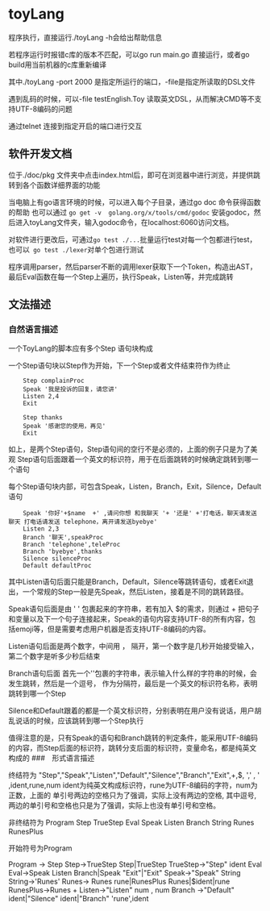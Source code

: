 # toyLang

程序执行，直接运行./toyLang -h会给出帮助信息

若程序运行时报错c库的版本不匹配，可以go run main.go 直接运行，或者go build用当前机器的c库重新编译

其中./toyLang -port 2000 是指定所运行的端口，-file是指定所读取的DSL文件

遇到乱码的时候，可以-file testEnglish.Toy 读取英文DSL，从而解决CMD等不支持UTF-8编码的问题

通过telnet 连接到指定开启的端口进行交互

## 软件开发文档
位于./doc/pkg 文件夹中点击index.html后，即可在浏览器中进行浏览，并提供跳转到各个函数详细界面的功能


当电脑上有go语言环境的时候，可以进入每个子目录，通过go doc 命令获得函数的帮助
也可以通过  `go get -v  golang.org/x/tools/cmd/godoc` 安装godoc，然后进入toyLang文件夹，输入godoc命令，在localhost:6060访问文档。

对软件进行更改后，可通过`go test ./...`批量运行test对每一个包都进行test，也可以` go test ./lexer`对单个包进行测试

程序调用parser，然后parser不断的调用lexer获取下一个Token，构造出AST，最后Eval函数在每一个Step上遍历，执行Speak，Listen等，并完成跳转
## 文法描述
### 自然语言描述
一个ToyLang的脚本应有多个Step 语句块构成

一个Step语句块以Step作为开始，下一个Step或者文件结束符作为终止
```
	Step complainProc
	Speak '我是投诉的回复，请您讲'
	Listen 2,4
	Exit

	Step thanks
	Speak '感谢您的使用，再见'
	Exit
```
如上，是两个Step语句，Step语句间的空行不是必须的，上面的例子只是为了美观
Step语句后面跟着一个英文的标识符，用于在后面跳转的时候确定跳转到哪一个语句

每个Step语句块内部，可包含Speak，Listen，Branch，Exit，Silence，Default语句

```
	Speak '你好'+$name  +' ,请问你想 和我聊天 '+ '还是' +'打电话，聊天请发送 聊天 打电话请发送 telephone，离开请发送byebye'
	Listen 2,3
	Branch '聊天',speakProc
	Branch 'telephone',teleProc
	Branch 'byebye',thanks
	Silence silenceProc
	Default defaultProc
```
其中Listen语句后面只能是Branch，Default，Silence等跳转语句，或者Exit退出，一个常规的Step一般是先Speak，然后Listen，接着是不同的跳转路径。

Speak语句后面是由 ' ' 包裹起来的字符串，若有加入 $的需求，则通过 + 把句子和变量以及下一个句子连接起来，Speak的语句内容支持UTF-8的所有内容，包括emoji等，但是需要考虑用户机器是否支持UTF-8编码的内容。

Listen语句后面是两个数字，中间用 ， 隔开，第一个数字是几秒开始接受输入，第二个数字是听多少秒后结束

Branch语句后面 首先一个''包裹的字符串，表示输入什么样的字符串的时候，会发生跳转，然后是一个逗号， 作为分隔符，最后是一个英文的标识符名称，表明跳转到哪一个Step

Silence和Default跟着的都是一个英文标识符，分别表明在用户没有说话，用户胡乱说话的时候，应该跳转到哪一个Step执行

值得注意的是，只有Speak的语句和Branch跳转的判定条件，能采用UTF-8编码的内容，而Step后面的标识符，跳转分支后面的标识符，变量命名，都是纯英文构成的
###　形式语言描述


终结符为 "Step","Speak","Listen","Default","Silence","Branch","Exit",+,$,  ','   , '  ,ident,rune,num ident为纯英文构成标识符，rune为UTF-8编码的字符，num为正数，上面的 单引号两边的空格只为了强调，实际上没有两边的空格, 其中逗号, 两边的单引号和空格也只是为了强调，实际上也没有单引号和空格。

非终结符为 Program Step TrueStep Eval Speak Listen Branch String Runes RunesPlus

开始符号为Program

Program -> Step
Step->TrueStep Step|TrueStep
TrueStep->"Step" ident Eval
Eval->Speak Listen Branch|Speak "Exit"|"Exit"
Speak->"Speak" String
String->'Runes'
Runes-> Runes rune|RunesPlus Runes|$ident|rune
RunesPlus->Runes +
Listen->"Listen" num , num
Branch ->"Default" ident|"Silence" ident|"Branch" 'rune',ident
